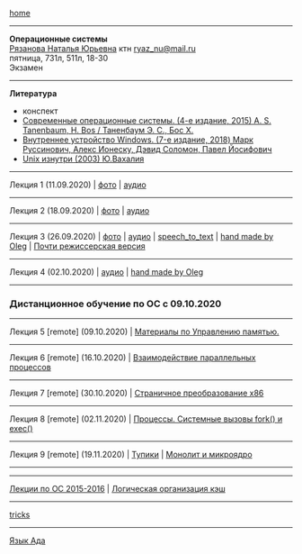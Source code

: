 [home](https://github.com/dKosarevsky/iu7/blob/master/2020_2021_5sem.md)
____________________________________
**Операционные системы** \
[Рязанова Наталья Юрьевна](https://studizba.com/hs/151-mgtu-im-baumana/teachers/4-kafedra-iu-7-programmnoe-obespechenie-je/222-rjazanova-natalja-jurevna.html) ктн
ryaz_nu@mail.ru \
пятница, 731л, 511л, 18-30 \
Экзамен
____________________________________
**Литература**
* конспект
* [Современные операционные системы. (4-е издание, 2015) A. S. Tanenbaum, H. Bos / Таненбаум Э. С., Бос Х.](https://drive.google.com/file/d/173whT_fw3FGfWmoXgs9rPtNB7s2qKl9H/view?usp=sharing)
* [Внутреннее устройство Windows. (7-е издание, 2018) Марк Руссинович, Алекс Ионеску, Дэвид Соломон, Павел Йосифович](https://drive.google.com/file/d/1b5bvbw_BhX6Q1caEoRcBDpgajCCX-9L5/view?usp=sharing)
* [Unix изнутри (2003) Ю.Вахалия](https://t.me/bzd_channel/1163)
____________________________________
Лекция 1 (11.09.2020) | [фото](https://drive.google.com/drive/folders/18EaPDw3huzxnv_SedILf-IiNKBB4aXs1?usp=sharing) | [аудио](https://drive.google.com/drive/folders/184rKPher1Fl048SyJt7VrRV6pQebwBUv?usp=sharing)
____________________________________
Лекция 2 (18.09.2020) | [фото](https://drive.google.com/drive/folders/1-qWY2UE6BvJgyJYcVvYBF8ues6bjOp4o?usp=sharing) | [аудио](https://drive.google.com/drive/folders/1vmhMdWq_y3I1QDVv1d0YqIqXssirRb6L?usp=sharing)
____________________________________
Лекция 3 (26.09.2020) | [фото](https://drive.google.com/drive/folders/1FbTnaKRYAQjrQudn9jiWr4R_rlS0vrTx?usp=sharing) | [аудио](https://drive.google.com/drive/folders/1FWOIi4fd8Ju6JW7TrhvwWxhwTOxjs7fr?usp=sharing) | [speech_to_text](stt/os_lec_003.md) | [hand made by Oleg](stt/os_lec_003_hand_made.md) | [Почти режиссерская версия](https://drive.google.com/file/d/1H8VdwTBzSKz0bfQd75BkPF2f2T5qTu1z/view?usp=sharing)
____________________________________
Лекция 4 (02.10.2020) | [аудио](https://drive.google.com/drive/folders/1Imyka9uGwxfEvZRXvXSqWhZbhHmc1KDw?usp=sharing) | [hand made by Oleg](stt/os_lec_004_hand_made.md)
____________________________________

### Дистанционное обучение по ОС с 09.10.2020

____________________________________
Лекция 5 [remote] (09.10.2020) | [Материалы по Управлению памятью.](https://drive.google.com/file/d/1V5g7wAKgl7VSwsFB24_cRiaoQ8n1CRw1/view?usp=sharing)
____________________________________
Лекция 6 [remote] (16.10.2020) | [Взаимодействие параллельных процессов](https://drive.google.com/file/d/1s1mj_clLzlHACjJCfjfpbXrLjG4G2Z4p/view?usp=sharing)
____________________________________
Лекция 7 [remote] (30.10.2020) | [Страничное преобразование x86](https://drive.google.com/file/d/1IcIof__m2q1gG4GC-4mrEfigTF89UxcL/view?usp=sharing)
____________________________________
Лекция 8 [remote] (02.11.2020) | [Процессы. Системные вызовы fork() и exec()](https://drive.google.com/file/d/1QsIIDHhe8EIwNZkBK3RxVtfMCbZEgq1G/view?usp=sharing)
____________________________________
Лекция 9 [remote] (19.11.2020) | [Тупики](https://drive.google.com/file/d/1DFRurvHo2kNPl5wT0If_NUe4PFl8LIFy/view?usp=sharing) | [Монолит и микроядро](https://drive.google.com/file/d/1z2mEKgC8_zu4571C6hc0xRKDHF37OJCK/view?usp=sharing)
____________________________________
____________________________________

[Лекции по ОС 2015-2016](https://github.com/iproha94/bmstu-operating-systems) | [Логическая организация кэш](https://drive.google.com/file/d/1ZvBnIYF8n3PjM6mYGKzw1FtWvb3at5rs/view?usp=sharing)

____________________________________


[tricks](https://drive.google.com/drive/folders/1dGz4-yb063fUNr5QkxPvI32n-URwXITz?usp=sharing)

____________________________________

[Язык Ада](https://www.ada-ru.org/)
